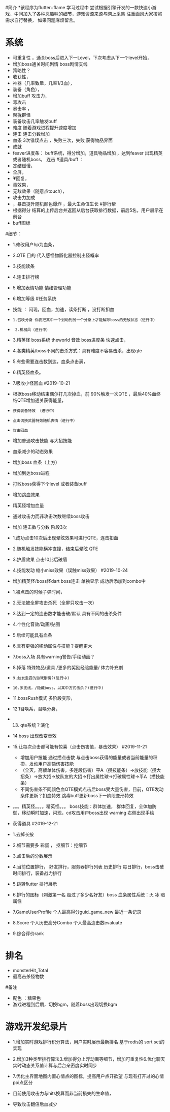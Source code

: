 #简介
*该程序为flutter+flame 学习过程中 尝试根据引擎开发的一款快速小游戏，中间加入了各种恶趣味的细节，游戏资源来源与网上采集 注重画风大家按照需求自行替换， 如果问题麻烦留言。
# 系统
* 可重复性 ，通关boss后进入下一Level，下次考虑从下一个level开始，
* 增加boss通关时间剧情 boss剧情支线
* 策略性？
* 收获性， 
* 神器（几率致晕，几率1/3血），
* 装备（角色），
* 增加buff 攻击力，
* 毒攻击 
* 暴击率 ， 
* 聚拢群怪
* 装备攻击几率触发buff
* 难度  随着游戏进程提升速度增加
* 连击  连击分数增加
* 血条 3次错误点击 ，失败三次，失败 获得物品界面
* 成就
* feaver进度条： buff系统，得分增加，道具物品增加 ，达到feaver 出现精英或者随机boss， 连击
#道具/buff  ：
* 冻结缓慢，
* 全屏，
* 💗回复，
* 毒效果，
* 无敌效果（随意点touch），
* 攻击力加成
* ，暴击提升随机颜色爆炸 ，最大生命值生长
#排行帮  
* 根据得分 结算的上传后台并返回从后台获取排行数据，前后5名，用户展示在前台
* buff图标

#细节：
* 1.修改用户hp为血条，
* 2.QTE 目的 代入感怪物孵化器控制出怪概率
* 3.技能读条
* 4.连击排行榜 
* 5.增加表情功能 情绪管理功能
* 6.增加等级
#任务系统
* 技能 ： 闪现，回血，加速，读条打断 ，没打断扣血
*   `1.召唤分身 你要把其中一个划动到另一个分身上才能解除boss的无敌状态（进行中） `
*  ` 2.机械风（进行中）`
*   3.精英怪 boss系统 theworld 音效 boss进度条 快速点击，
*   4.各类精英/boss不同的击杀方式：具有难度不容易击杀，出现qte
*   5.有些需要连击数到达，血条点击满，
*   6.精英怪血条。
*   7.吸收小怪回血
#2019-10-21
* 根据boss移动结束偶尔打几次掉血，前 90%触发一次QTE ，最后40%血终结QTE增加通关获得能量，
* `获得装备特效 （进行中）`
* `点击切换武器特效随机表情（进行中）`
*   `攻击回血`
*   增加普通攻击技能 与大招技能
*   血条减少的动态效果
*   增加boss 血条（上方）
*   增加到达boss进程
*   打败boss获得下个level 或者装备buff
*   增加跳血效果
*   精英怪增加血量
*   通过攻击力而非攻击次数继续boss攻击
*   增加 连击数与分数 阶段3次
   
*  1.成功点击10次后出现晕眩效果可进行QTE，连击扣血
*  2.随机触发技能横冲直撞，结束后晕眩 QTE
*  3.护盾效果 点击10此后破盾
*  4.技能发动 缩小miss效果（误触miss效果）
#2019-10-24
* 增加精英怪/boss怪dart   boss连击 单独显示 成功后添加到combo中
* 1.被点击的时候子弹时间， 
* 2.无法被全屏攻击杀死（全屏只攻击一次）
* 3.达到一定的连击数才能击破/默认 具有不同的击杀条件
* 4.个性化音效/动画/贴图
* 5.后续可能具有血条
* 6.具有更强的移动属性与技能？提醒更大
* 7.boss入场 具有warning警告/手绘动画？
* 8.掉落 特殊物品/道具 /更多的奖励经验能量/ 体力补充剂
* `9.触发重要的游戏剧情?(进行中)`
* `10.多支线，/隐藏boss，以某中方式击杀？(进行中)`
* 11.bossRush模式 多阶段变形，
* 12.1召唤系，召唤分身，
* 13. qte系统？演化
* 14.boss 出现改变音效
* 15.让每次点击都可能有惊喜（点击伤害值，暴击效果）
#2019-11-21
  * 增加用户技能 通过攒点击数 与点击boss获得的能量或者当前能量的积攒，发动用户高额伤害技能
  * （全灭，高额单体伤害，多连段伤害）平A（攒技能条）→放技能（攒大招条）→放大招→放队友的大招→打出属性球→打破属性球→平A（攒技能条）
  *   不同伤害条不同颜色血QTE模式点击后boss受大量伤害，目前，QTE发动条件更新？扣血特效
跳毒buff更新boss下一阶段变形特效
 
*  。。。精英怪。。。。精英怪。。。 boss技能：群体加速， 群体回复，全体加防御，移动瞬时加速，闪现，cd攻击用户boss出现 warning 右侧出现手绘
*  获得道具
#2019-12-21
*  1.去掉长按
*  2.细节需要多 彩蛋 ， 抠细节：挖细节
*  3.点击后的分数展示
* 4.当前位置排行， 好友排行，服务器排行列表   历史排行 每日排行，boss击破时间排行，装备战力排行
* 5.跳转flutter 排行展示
* 6.排行的图标（刺激第一名 超过了多少名好友）boss 血条属性系统：火 冰 暗属性
* 7.GameUserProfile 个人最高得分guid_game_new 最近一条记录
* 8.Score   个人历史高分Combo 个人最高连击数evaluate    
* 9.综合评价rank        
# 排名  
* monsterHit_Total  
* 最高击杀怪物数
 
#备注
* 配色 ：糖果色 
* 游戏进程到后期，切换bgm，随着boss出现切换bgm

 

# 游戏开发纪录片

* 1.增加实时游戏排行积分算法，用户实时展示最新排名     基于redis的 sort set的实现
* 2.增加3种类型排行算法3.增加得分上浮动画等细节，增加可重复性6.优化聊天实时动态关系值计算与后台亲密度实时同步
* 7.优化主界面地图内置心情点的图标，提高用户点开欲望
   与现有打开过的心情poi点区分

* 目前使用攻击力与hits换算而非当前损失的生命值，
* 导致攻击翻倍后血减少
